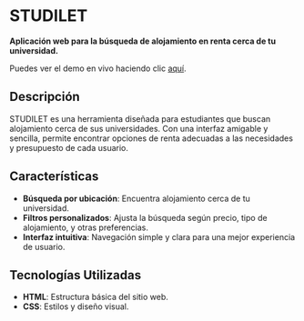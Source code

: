 # STUDILET
**Aplicación web para la búsqueda de alojamiento en renta cerca de tu universidad.**

Puedes ver el demo en vivo haciendo clic [aquí](https://miriamyi01.github.io/Studilet/).

## Descripción
STUDILET es una herramienta diseñada para estudiantes que buscan alojamiento cerca de sus universidades. Con una interfaz amigable y sencilla, permite encontrar opciones de renta adecuadas a las necesidades y presupuesto de cada usuario.

## Características
- **Búsqueda por ubicación**: Encuentra alojamiento cerca de tu universidad.
- **Filtros personalizados**: Ajusta la búsqueda según precio, tipo de alojamiento, y otras preferencias.
- **Interfaz intuitiva**: Navegación simple y clara para una mejor experiencia de usuario.

## Tecnologías Utilizadas
- **HTML**: Estructura básica del sitio web.
- **CSS**: Estilos y diseño visual.

